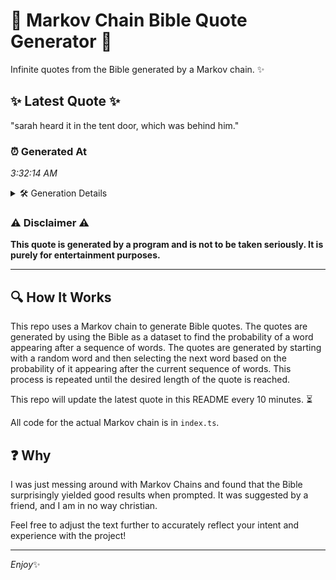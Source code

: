 # 📖 Markov Chain Bible Quote Generator 📖

Infinite quotes from the Bible generated by a Markov chain. ✨

## ✨ Latest Quote ✨
"sarah heard it in the tent door, which was behind him."

### ⏰ Generated At
*3:32:14 AM*

<details>
    <summary>🛠️ Generation Details</summary>
    <p>
        <strong>🌱 Seed:</strong> sarah<br>
        <strong>🔄 Iterations:</strong> 10<br>
        <strong>📜 Context History:</strong><br>[ sarah ]: heard<br>[ sarah, heard ]: it<br>[ sarah, heard, it ]: in<br>[ sarah, heard, it, in ]: the<br>[ sarah, heard, it, in, the ]: tent<br>[ sarah, heard, it, in, the, tent ]: door,<br>[ heard, it, in, the, tent, door, ]: which<br>[ it, in, the, tent, door,, which ]: was<br>[ in, the, tent, door,, which, was ]: behind<br>[ the, tent, door,, which, was, behind ]: him.<br>
    </p>
</details>

### ⚠️ Disclaimer ⚠️
**This quote is generated by a program and is not to be taken seriously. It is purely for entertainment purposes.**

---

## 🔍 How It Works

This repo uses a Markov chain to generate Bible quotes. The quotes are generated by using the Bible as a dataset to find the probability of a word appearing after a sequence of words. The quotes are generated by starting with a random word and then selecting the next word based on the probability of it appearing after the current sequence of words. This process is repeated until the desired length of the quote is reached.

This repo will update the latest quote in this README every 10 minutes. ⏳

All code for the actual Markov chain is in `index.ts`.

## ❓ Why

I was just messing around with Markov Chains and found that the Bible surprisingly yielded good results when prompted. 
It was suggested by a friend, and I am in no way christian.

Feel free to adjust the text further to accurately reflect your intent and experience with the project!

---

*Enjoy*✨

